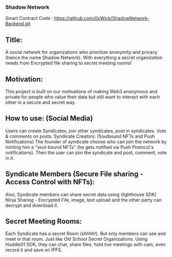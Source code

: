 ### Shadow Network
Smart Contract Code : https://github.com/0xWick/ShadowNetwork-Backend.git

## Title:
A social network for organizations who prioritize anonymity and privacy (hence the name Shadow Network). With everything a secret organization needs from Encrypted file sharing to secret meeting rooms!

## Motivation: 
This project is built on our motivations of making Web3 anonymous and private for people who value their data but still want to interact with each other in a secure and secret way.

## How to use: (Social Media)
Users can create Syndicates, join other syndicates, post in syndicates. Vote & comments on posts.
Syndicate Creators:  (Soulbound NFTs and Push Notifications)
The founder of syndicate choose who can join the network by minting him a "soul-bound NFTs" (he gets notified via Push Protocol's notifications). Then the user can join the syndicate and post, comment, vote in it.

## Syndicate Members (Secure File sharing - Access Control with NFTs):
Also, Syndicate members can share secret data using (lighthouse SDK) Ninja Sharing - Encrypted File, image, text upload and the other party can decrypt and download it.

## Secret Meeting Rooms:
Each Syndicate has a secret Room (shhhh!). But only members can see and meet in that room. Just like Old School Secret Organizations. Using Huddle01 SDK, they can chat, share files, hold live meetings with cam, even record it and save on IPFS.


